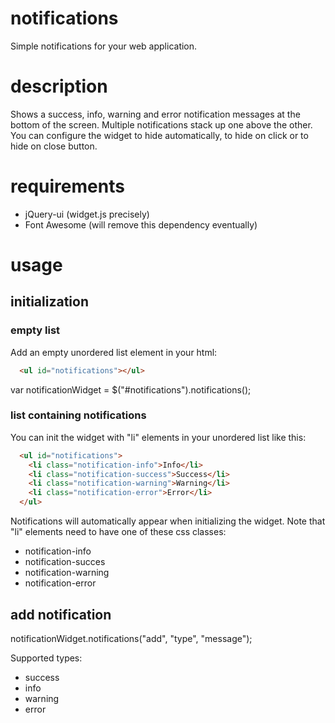 # notifications
Simple notifications for your web application.

# description
Shows a success, info, warning and error notification messages at the bottom of the screen. Multiple notifications stack up one above the other. You can configure the widget to hide automatically, to hide on click or to hide on close button.

# requirements
* jQuery-ui (widget.js precisely)
* Font Awesome (will remove this dependency eventually)

# usage
## initialization
### empty list
Add an empty unordered list element in your html:
```html
  <ul id="notifications"></ul>
```

var notificationWidget = $("#notifications").notifications();

### list containing notifications
You can init the widget with "li" elements in your unordered list like this:
```html
  <ul id="notifications">
    <li class="notification-info">Info</li>
    <li class="notification-success">Success</li>
    <li class="notification-warning">Warning</li>
    <li class="notification-error">Error</li>
  </ul>
``` 

Notifications will automatically appear when initializing the widget.
Note that "li" elements need to have one of these css classes:
* notification-info
* notification-succes
* notification-warning
* notification-error

## add notification
notificationWidget.notifications("add", "type", "message");

Supported types:
* success
* info
* warning
* error




